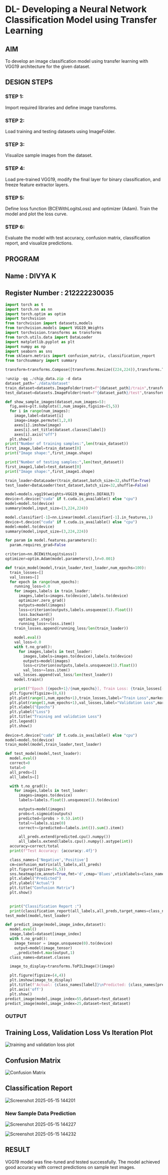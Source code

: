 # DL- Developing a Neural Network Classification Model using Transfer Learning

## AIM
To develop an image classification model using transfer learning with VGG19 architecture for the given dataset.

## DESIGN STEPS
### STEP 1: 
Import required libraries and define image transforms.

### STEP 2: 
Load training and testing datasets using ImageFolder.

### STEP 3: 
Visualize sample images from the dataset.

### STEP 4: 
Load pre-trained VGG19, modify the final layer for binary classification, and freeze feature extractor layers.

### STEP 5: 
Define loss function (BCEWithLogitsLoss) and optimizer (Adam). Train the model and plot the loss curve.

### STEP 6: 
Evaluate the model with test accuracy, confusion matrix, classification report, and visualize predictions.

## PROGRAM

## Name : DIVYA K
## Register Number : 212222230035

```python
import torch as t
import torch.nn as nn
import torch.optim as optim
import torchvision
from torchvision import datasets,models
from torchvision.models import VGG19_Weights
import torchvision.transforms as transforms
from torch.utils.data import DataLoader
import matplotlib.pyplot as plt
import numpy as np
import seaborn as sns
from sklearn.metrics import confusion_matrix, classification_report
from torchsummary import summary

transform=transforms.Compose([transforms.Resize((224,224)),transforms.ToTensor()])

!unzip -qq ./chip_data.zip -d data
dataset_path='./data/dataset'
train_dataset=datasets.ImageFolder(root=f"{dataset_path}/train",transform=transform)
test_dataset=datasets.ImageFolder(root=f"{dataset_path}/test",transform=transform)

def show_sample_images(dataset,num_images=5):
  fig,axes=plt.subplots(1,num_images,figsize=(5,5))
  for i in range(num_images):
    image,label=dataset[i]
    image=image.permute(1,2,0)
    axes[i].imshow(image)
    axes[i].set_title(dataset.classes[label])
    axes[i].axis("off")
  plt.show()
print("Number of training samples:",len(train_dataset))
first_image,label=train_dataset[0]
print("Image shape:",first_image.shape)

print("Number of testing samples:",len(test_dataset))
first_image1,label=test_dataset[0]
print("Image shape:",first_image1.shape)

train_loader=DataLoader(train_dataset,batch_size=32,shuffle=True)
test_loader=DataLoader(test_dataset,batch_size=32,shuffle=False)

model=models.vgg19(weights=VGG19_Weights.DEFAULT)
device=t.device("cuda" if t.cuda.is_available() else "cpu")
model=model.to(device)
summary(model,input_size=(3,224,224))

model.classifier[-1]=nn.Linear(model.classifier[-1].in_features,1)
device=t.device("cuda" if t.cuda.is_available() else "cpu")
model=model.to(device)
summary(model,input_size=(3,224,224))

for param in model.features.parameters():
  param.requires_grad=False

criterion=nn.BCEWithLogitsLoss()
optimizer=optim.Adam(model.parameters(),lr=0.001)

def train_model(model,train_loader,test_loader,num_epochs=100):
  train_losses=[]
  val_losses=[]
  for epoch in range(num_epochs):
    running_loss=0.0
    for images,labels in train_loader:
      images,labels=images.to(device),labels.to(device)
      optimizer.zero_grad()
      outputs=model(images)
      loss=criterion(outputs,labels.unsqueeze(1).float())
      loss.backward()
      optimizer.step()
      running_loss+=loss.item()
    train_losses.append(running_loss/len(train_loader))

    model.eval()
    val_loss=0.0
    with t.no_grad():
      for images,labels in test_loader:
        images,labels=images.to(device),labels.to(device)
        outputs=model(images)
        loss=criterion(outputs,labels.unsqueeze(1).float())
        val_loss+=loss.item()
    val_losses.append(val_loss/len(test_loader))
    model.train()

    print(f"Epoch [{epoch+1}/{num_epochs}], Train Loss: {train_losses[-1]:.4f}, Validation Loss: {val_losses[-1]:.4f}")
  plt.figure(figsize=(8,6))
  plt.plot(range(1,num_epochs+1),train_losses,label="Train Loss",marker="o")
  plt.plot(range(1,num_epochs+1),val_losses,label="Validation Loss",marker="s")
  plt.xlabel("Epochs")
  plt.ylabel("Loss")
  plt.title("Training and validation Loss")
  plt.legend()
  plt.show()
  
device=t.device("cuda" if t.cuda.is_available() else "cpu")
model=model.to(device)
train_model(model,train_loader,test_loader)

def test_model(model,test_loader):
  model.eval()
  correct=0
  total=0
  all_preds=[]
  all_labels=[]

  with t.no_grad():
    for images,labels in test_loader:
      images=images.to(device)
      labels=labels.float().unsqueeze(1).to(device)

      outputs=model(images)
      probs=t.sigmoid(outputs)
      predicted=(probs > 0.5).int()
      total+=labels.size(0)
      correct+=(predicted==labels.int()).sum().item()

      all_preds.extend(predicted.cpu().numpy())
      all_labels.extend(labels.cpu().numpy().astype(int))
  accuracy=correct/total
  print(f"Test Accuracy: {accuracy:.4f}")

  class_names=['Negative','Positive']
  cm=confusion_matrix(all_labels,all_preds)
  plt.figure(figsize=(6,5))
  sns.heatmap(cm,annot=True,fmt='d',cmap='Blues',xticklabels=class_names,yticklabels=class_names)
  plt.xlabel("Predicted")
  plt.ylabel("Actual")
  plt.title("Confusion Matrix")
  plt.show()

  
  print("Classification Report :")
  print(classification_report(all_labels,all_preds,target_names=class_names))
test_model(model,test_loader)

def predict_image(model,image_index,dataset):
  model.eval()
  image,label=dataset[image_index]
  with t.no_grad():
    image_tensor = image.unsqueeze(0).to(device)
    output=model(image_tensor)
    _,predicted=t.max(output,1)
  class_names=dataset.classes

  image_to_display=transforms.ToPILImage()(image)

  plt.figure(figsize=(4,4))
  plt.imshow(image_to_display)
  plt.title(f'Actual: {class_names[label]}\nPredicted: {class_names[predicted.item()]}')
  plt.axis('off')
  plt.show()
predict_image(model,image_index=55,dataset=test_dataset)
predict_image(model,image_index=25,dataset=test_dataset)
```
### OUTPUT

## Training Loss, Validation Loss Vs Iteration Plot
![training and validation loss plot](https://github.com/user-attachments/assets/1d87ce9a-920d-4e4d-8b40-53e5eda1ede3)

## Confusion Matrix
![Confusion Matrix](https://github.com/user-attachments/assets/124fc61d-5797-4f05-b563-7a8ee582dfc5)

## Classification Report
![Screenshot 2025-05-15 144201](https://github.com/user-attachments/assets/c928c653-9f1e-4834-85e7-ec5bd823ff06)

### New Sample Data Prediction
![Screenshot 2025-05-15 144227](https://github.com/user-attachments/assets/cb02ea61-8425-434b-b584-5fa354e01bef)

![Screenshot 2025-05-15 144232](https://github.com/user-attachments/assets/1164f9df-21b1-4758-9c68-6b008a987fe2)

## RESULT
VGG19 model was fine-tuned and tested successfully. The model achieved good accuracy with correct predictions on sample test images.
